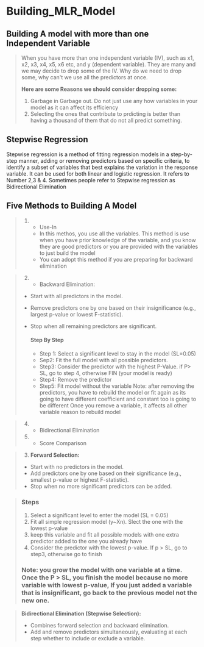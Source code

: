 # Building_MLR_Model

## Building A model with more than one Independent Variable
> When you have more than one independent variable (IV), such as x1, x2, x3, x4, x5, x6 etc, and y (dependent variable). They are many and we may decide to drop some of the IV.
> Why do we need to drop some, why can't we use all the predictors at once.
> 
> __Here are some Reasons we should consider dropping some:__
> 1. Garbage in Garbage out. Do not just use any how variables in your model as it can affect its efficiency
> 2. Selecting the ones that contribute to prdicting is better than having a thousand of them that do not all predict something.

## Stepwise Regression
Stepwise regression is a method of fitting regression models in a step-by-step manner, adding or removing predictors based on specific criteria, to identify a subset of variables that best explains the variation in the response variable. It can be used for both linear and logistic regression. It refers to Number 2,3 & 4. Sometimes people refer to Stepwise regression as Bidirectional Elimination

## Five Methods to Building A Model
> 1. + Use-In
>    + In this methos, you use all the variables. This method is use when you have prior knowledge of the variable, and you know they are good predictors or you are provided with the variables to just build the model
>    + You can adopt this method if you are preparing for backward elimination

> 2. + Backward Elimination:
> + Start with all predictors in the model.
> + Remove predictors one by one based on their insignificance (e.g., largest p-value or lowest F-statistic).
> + Stop when all remaining predictors are significant.
>   
>      #### Step By Step
>      + Step 1: Select a significant level to stay in the model (SL=0.05)
>      + Sep2: Fit the full model with all possible predictors. 
>      + Step3: Consider the predictor with the highest P-Value. if P> SL, go to step 4, otherwise FIN (your model is ready)
>      + Step4: Remove the predictor
>      + Step5: Fit model without the variable
>        Note: after removing the predictors, you have to rebuild the model or fit again as its going to have different coefficient and constant too is going to be different
>        Once you remove a variable, it affects all other variable reason to rebuild model

> 4. + Bidirectional Elimination
> 5. + Score Comparison


> 3. __Forward Selection:__
> + Start with no predictors in the model.
> + Add predictors one by one based on their significance (e.g., smallest p-value or highest F-statistic).
> + Stop when no more significant predictors can be added.

> ### Steps
> 1. Select a significant level to enter the model (SL = 0.05)
> 2. Fit all simple regression model (y~Xn). Slect the one with the lowest p-value
> 3. keep this variable and fit all possible models with one extra predictor added to the one you already have
> 4. Consider the predictor with the lowest p-value. If p > SL, go to step3, otherwise go to finish
> 
> ### Note: you grow the model with one variable at a time. Once the P > SL, you finish the model because no more variable with lowest p-value, If you just added a variable that is insignificant, go back to the previous model not the new one.



> __Bidirectional Elimination (Stepwise Selection):__
> + Combines forward selection and backward elimination.
> + Add and remove predictors simultaneously, evaluating at each step whether to include or exclude a variable.

